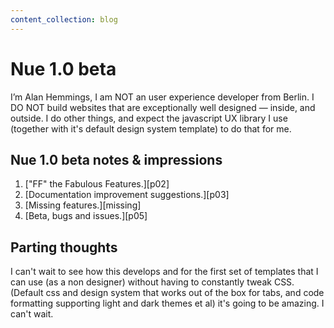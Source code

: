 ```yaml
---
content_collection: blog
---
```


# Nue 1.0 beta

I’m Alan Hemmings, I am NOT an user experience developer from Berlin. I DO NOT build websites that are exceptionally well designed — inside, and outside. I do other things, and expect the javascript UX library I use (together with it's default design system template) to do that for me.

## Nue 1.0 beta notes & impressions

 1. ["FF" the Fabulous Features.][p02]
 1. [Documentation improvement suggestions.][p03]
 1. [Missing features.][missing]
 1. [Beta, bugs and issues.][p05]
 
## Parting thoughts

I can't wait to see how this develops and for the first set of templates that I can use (as a non designer) without having to constantly tweak CSS. (Default css and design system that works out of the box for tabs, and code formatting supporting light and dark themes et al) it's going to be amazing. I can't wait.